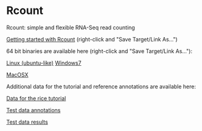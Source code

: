 Rcount
======

Rcount: simple and flexible RNA-Seq read counting

<a class="reference external" href="https://github.com/MWSchmid/Rcount/blob/master/Rcount_user_guide.pdf">Getting started with Rcount</a> (right-click and "Save Target/Link As...")

64 bit binaries are available here (right-click and "Save Target/Link As..."):

<a class="reference external" href="https://github.com/MWSchmid/Rcount/blob/master/linux_64bit.zip">Linux (ubuntu-like)</a> 
<a class="reference external" href="https://github.com/MWSchmid/Rcount/blob/master/windows_64bit.zip">Windows7</a> 

<a class="reference external" href="https://github.com/MWSchmid/Rcount/blob/master/mac_64bit.zip">MacOSX</a>

Additional data for the tutorial and reference annotations are available here:

<a class="reference external" href="http://www.botinst.uzh.ch/static/rcount/rice_tutorial.zip">Data for the rice tutorial</a>

<a class="reference external" href="http://www.botinst.uzh.ch/static/rcount/test_data_annotations.zip">Test data annotations</a>

<a class="reference external" href="http://www.botinst.uzh.ch/static/rcount/test_data_results.zip">Test data results</a>



